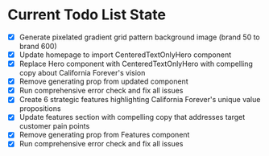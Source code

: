 <!-- DO NOT EDIT - Managed by todo_list tool -->
<!-- Updated: 2025-10-08T11:23:03.182Z -->

# Current Todo List State

- [x] Generate pixelated gradient grid pattern background image (brand 50 to brand 600)
- [x] Update homepage to import CenteredTextOnlyHero component
- [x] Replace Hero component with CenteredTextOnlyHero with compelling copy about California Forever's vision
- [x] Remove generating prop from updated component
- [x] Run comprehensive error check and fix all issues
- [x] Create 6 strategic features highlighting California Forever's unique value propositions
- [x] Update features section with compelling copy that addresses target customer pain points
- [x] Remove generating prop from Features component
- [x] Run comprehensive error check and fix all issues
